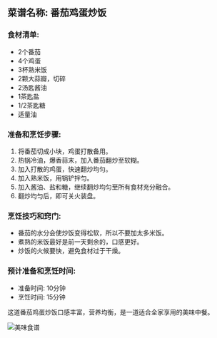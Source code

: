 ﻿---
name: 美味食谱
created_at: 20250422_131156
tags: [AI生成]
---

## 菜谱名称: 番茄鸡蛋炒饭

### 食材清单:
- 2个番茄
- 4个鸡蛋
- 3杯熟米饭
- 2颗大蒜瓣，切碎
- 2汤匙酱油
- 1茶匙盐
- 1/2茶匙糖
- 适量油

### 准备和烹饪步骤:
1. 将番茄切成小块，鸡蛋打散备用。
2. 热锅冷油，爆香蒜末，加入番茄翻炒至软糊。
3. 加入打散的鸡蛋，快速翻炒均匀。
4. 加入熟米饭，用锅铲拌匀。
5. 加入酱油、盐和糖，继续翻炒均匀至所有食材充分融合。
6. 翻炒均匀后，即可关火装盘。

### 烹饪技巧和窍门:
- 番茄的水分会使炒饭变得松软，所以不要加太多米饭。
- 煮熟的米饭最好是前一天剩余的，口感更好。
- 炒饭的火候要快，避免食材过于干燥。

### 预计准备和烹饪时间: 
- 准备时间: 10分钟
- 烹饪时间: 15分钟

这道番茄鸡蛋炒饭口感丰富，营养均衡，是一道适合全家享用的美味中餐。

![美味食谱](https://source.unsplash.com/random/800x600/?food,美味食谱)
